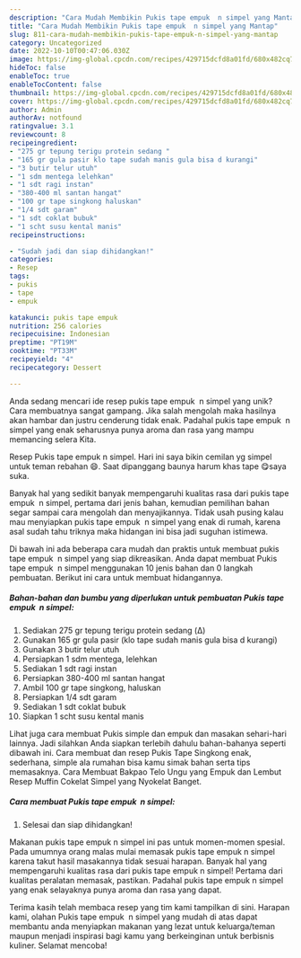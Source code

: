 ```yaml
---
description: "Cara Mudah Membikin Pukis tape empuk  n simpel yang Mantap"
title: "Cara Mudah Membikin Pukis tape empuk  n simpel yang Mantap"
slug: 811-cara-mudah-membikin-pukis-tape-empuk-n-simpel-yang-mantap
category: Uncategorized
date: 2022-10-10T00:47:06.030Z
image: https://img-global.cpcdn.com/recipes/429715dcfd8a01fd/680x482cq70/pukis-tape-empuk-n-simpel-foto-resep-utama.jpg
hideToc: false
enableToc: true
enableTocContent: false
thumbnail: https://img-global.cpcdn.com/recipes/429715dcfd8a01fd/680x482cq70/pukis-tape-empuk-n-simpel-foto-resep-utama.jpg
cover: https://img-global.cpcdn.com/recipes/429715dcfd8a01fd/680x482cq70/pukis-tape-empuk-n-simpel-foto-resep-utama.jpg
author: Admin
authorAv: notfound
ratingvalue: 3.1
reviewcount: 8
recipeingredient:
- "275 gr tepung terigu protein sedang "
- "165 gr gula pasir klo tape sudah manis gula bisa d kurangi"
- "3 butir telur utuh"
- "1 sdm mentega lelehkan"
- "1 sdt ragi instan"
- "380-400 ml santan hangat"
- "100 gr tape singkong haluskan"
- "1/4 sdt garam"
- "1 sdt coklat bubuk"
- "1 scht susu kental manis"
recipeinstructions:

- "Sudah jadi dan siap dihidangkan!"
categories:
- Resep
tags:
- pukis
- tape
- empuk

katakunci: pukis tape empuk 
nutrition: 256 calories
recipecuisine: Indonesian
preptime: "PT19M"
cooktime: "PT33M"
recipeyield: "4"
recipecategory: Dessert

---
```





Anda sedang mencari ide resep pukis tape empuk  n simpel yang unik? Cara membuatnya sangat gampang. Jika salah mengolah maka hasilnya akan hambar dan justru cenderung tidak enak. Padahal pukis tape empuk  n simpel yang enak seharusnya punya aroma dan rasa yang mampu memancing selera Kita.





Resep Pukis tape empuk n simpel. Hari ini saya bikin cemilan yg simpel untuk teman rebahan 😄. Saat dipanggang baunya harum khas tape 😋saya suka.

Banyak hal yang sedikit banyak mempengaruhi kualitas rasa dari pukis tape empuk  n simpel, pertama dari jenis bahan, kemudian pemilihan bahan segar sampai cara mengolah dan menyajikannya. Tidak usah pusing kalau mau menyiapkan pukis tape empuk  n simpel yang enak di rumah, karena asal sudah tahu triknya maka hidangan ini bisa jadi suguhan istimewa.






Di bawah ini ada beberapa cara mudah dan praktis untuk membuat pukis tape empuk  n simpel yang siap dikreasikan. Anda dapat membuat Pukis tape empuk  n simpel menggunakan 10 jenis bahan dan 0 langkah pembuatan. Berikut ini cara untuk membuat hidangannya.

<!--inarticleads1-->

##### Bahan-bahan dan bumbu yang diperlukan untuk pembuatan Pukis tape empuk  n simpel:

1. Sediakan 275 gr tepung terigu protein sedang (Δ)
1. Gunakan 165 gr gula pasir (klo tape sudah manis gula bisa d kurangi)
1. Gunakan 3 butir telur utuh
1. Persiapkan 1 sdm mentega, lelehkan
1. Sediakan 1 sdt ragi instan
1. Persiapkan 380-400 ml santan hangat
1. Ambil 100 gr tape singkong, haluskan
1. Persiapkan 1/4 sdt garam
1. Sediakan 1 sdt coklat bubuk
1. Siapkan 1 scht susu kental manis


Lihat juga cara membuat Pukis simple dan empuk dan masakan sehari-hari lainnya. Jadi silahkan Anda siapkan terlebih dahulu bahan-bahanya seperti dibawah ini. Cara membuat dan resep Pukis Tape Singkong enak, sederhana, simple ala rumahan bisa kamu simak bahan serta tips memasaknya. Cara Membuat Bakpao Telo Ungu yang Empuk dan Lembut Resep Muffin Cokelat Simpel yang Nyokelat Banget. 

<!--inarticleads2-->

##### Cara membuat Pukis tape empuk  n simpel:


1. Selesai dan siap dihidangkan!

Makanan pukis tape empuk n simpel ini pas untuk momen-momen spesial. Pada umumnya orang malas mulai memasak pukis tape empuk n simpel karena takut hasil masakannya tidak sesuai harapan. Banyak hal yang mempengaruhi kualitas rasa dari pukis tape empuk n simpel! Pertama dari kualitas peralatan memasak, pastikan. Padahal pukis tape empuk n simpel yang enak selayaknya punya aroma dan rasa yang dapat. 

Terima kasih telah membaca resep yang tim kami tampilkan di sini. Harapan kami, olahan Pukis tape empuk  n simpel yang mudah di atas dapat membantu anda menyiapkan makanan yang lezat untuk keluarga/teman maupun menjadi inspirasi bagi kamu yang berkeinginan untuk berbisnis kuliner. Selamat mencoba!
